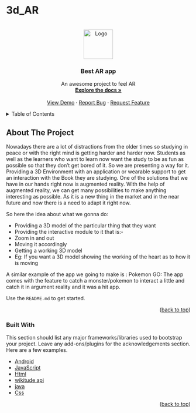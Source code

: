 # 3d_AR
<div id="top"></div>
<!--
*** Thanks for checking out the Best-README-Template. If you have a suggestion
*** that would make this better, please fork the repo and create a pull request
*** or simply open an issue with the tag "enhancement".
*** Don't forget to give the project a star!
*** Thanks again! Now go create something AMAZING! :D
-->



<!-- PROJECT SHIELDS -->
<!--
*** I'm using markdown "reference style" links for readability.
*** Reference links are enclosed in brackets [ ] instead of parentheses ( ).
*** See the bottom of this document for the declaration of the reference variables
*** for contributors-url, forks-url, etc. This is an optional, concise syntax you may use.
*** https://www.markdownguide.org/basic-syntax/#reference-style-links
-->
<!-- [![Contributors][contributors-shield]][contributors-url]
[![Forks][forks-shield]][forks-url]
[![Stargazers][stars-shield]][stars-url]
[![Issues][issues-shield]][issues-url]
[![MIT License][license-shield]][license-url]
[![LinkedIn][linkedin-shield]][linkedin-url] -->



<!-- PROJECT LOGO -->
<br />
<div align="center">
  <a href="https://github.com/othneildrew/Best-README-Template">
    <img src="https://i.pinimg.com/originals/4a/70/7c/4a707c7d84ffffb8158cb82563fbc052.png" alt="Logo" width="80" height="80">
  </a>

  <h3 align="center">Best AR  app</h3>

  <p align="center">
    An awesome project to feel AR 
    <br />
    <a href="https://github.com/othneildrew/Best-README-Template"><strong>Explore the docs »</strong></a>
    <br />
    <br />
    <a href="#">View Demo</a>
    ·
    <a href="#">Report Bug</a>
    ·
    <a href="https://github.com/othneildrew/Best-README-Template/issues">Request Feature</a>
  </p>
</div>



<!-- TABLE OF CONTENTS -->
<details>
  <summary>Table of Contents</summary>
  <ol>
    <li>
      <a href="#about-the-project">About The Project</a>
      <ul>
        <li><a href="#built-with">Built With</a></li>
      </ul>
    </li>
    <li>
      <a href="#getting-started">Getting Started</a>
      <ul>
        <li><a href="#prerequisites">Prerequisites</a></li>
        <li><a href="#installation">Installation</a></li>
      </ul>
    </li>
    <li><a href="#usage">Usage</a></li>
    <li><a href="#roadmap">Roadmap</a></li>
    <li><a href="#contributing">Contributing</a></li>
    <li><a href="#license">License</a></li>
    <li><a href="#contact">Contact</a></li>
    <li><a href="#acknowledgments">Acknowledgments</a></li>
  </ol>
</details>



<!-- ABOUT THE PROJECT -->
## About The Project

Nowadays there are a lot of distractions from the older times so studying in peace or with the right mind is getting harder and harder now. Students as well as the learners who want to learn now want the study to be as fun as possible so that they don’t get bored of it. So we are presenting a way for it.
Providing a 3D Environment with an application or wearable support to get an interaction with the Book they are studying.
One of the solutions that we have in our hands right now is augmented reality. With the help of augmented reality, we can get many possibilities to make anything interesting as possible. As it is a new thing in the market and in the near future and now there is a need to adapt it right now.

So here the idea about what we gonna do:
* Providing a 3D model of the particular thing that they want
* Providing the interactive module to it that is:-
* Zoom in and out
* Moving it accordingly
* Getting a working 3D model
* Eg: If you want a 3D model showing the working of the heart as to how it is moving


A similar example of the app we going to make is :
Pokemon GO: The app comes with the feature to catch a monster/pokemon to interact a little and catch it in argument reality and it was a hit app.

Use the `README.md` to get started.

<p align="right">(<a href="#top">back to top</a>)</p>



### Built With

This section should list any major frameworks/libraries used to bootstrap your project. Leave any add-ons/plugins for the acknowledgements section. Here are a few examples.

* [Android](https://nextjs.org/)
* [JavaScript](https://reactjs.org/)
* [Html](https://html5.org)
* [wikitude api](https://angular.io/)
* [java](https://svelte.dev/)
* [Css](https://www.w3.org/TR/CSS/#css)


<p align="right">(<a href="#top">back to top</a>)</p>




